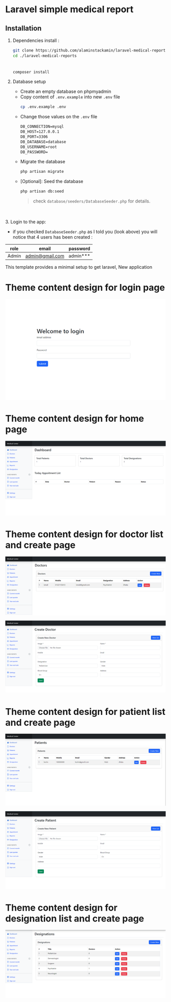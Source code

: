 # Laravel simple medical report

## Installation

1. Dependencies install :

    ```bash
    git clone https://github.com/alaminstackamin/laravel-medical-reports.git
    cd ./laravel-medical-reports


    composer install


2. Database setup

    - Create an empty database on phpmyadmin
    - Copy content of `.env.example` into new `.env` file
        ```bash
        cp .env.example .env
        ```
    - Change those values on the `.env` file
        ```env
        DB_CONNECTION=mysql
        DB_HOST=127.0.0.1
        DB_PORT=3306
        DB_DATABASE=database
        DB_USERNAME=root
        DB_PASSWORD=
        ```
    - Migrate the database
        ```bash
        php artisan migrate
        ```
    - [Optional]: Seed the database
        ```bash
        php artisan db:seed
        ```
        > check `database/seeders/DatabaseSeeder.php` for details.

</br></br> 3. Login to the app:

-   if you checked `DatabaseSeeder.php` as I told you (look above) you will notice that 4 users has been created :

| role      | email                       | password |
| --------- | --------------------------- | -------- |
| Admin     | admin@gmail.com     | admin***   |


This template provides a minimal setup to get laravel, New application

# Theme content design for login page

![image info](./public/readme/Screenshot_136.png)

# Theme content design for home page

![image info](./public/readme/Screenshot_130.png)


# Theme content design for doctor list and create page

![image info](./public/readme/Screenshot_131.png)


![image info](./public/readme/Screenshot_132.png)


# Theme content design for patient list and create page

![image info](./public/readme/Screenshot_133.png)


![image info](./public/readme/Screenshot_134.png)

# Theme content design for designation list and create page

![image info](./public/readme/Screenshot_135.png)


